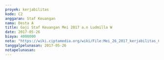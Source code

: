 ```yaml
---
proyek: kerjabilitas
kode: C2
anggaran: Staf Keuangan
nama: Desta A
title: Gaji Staf Keuangan Mei 2017 a.n Ludmilla W
date: 2017-05-26
biaya: 4000000
nota: "https://wiki.ciptamedia.org/wiki/File:Mei_26_2017_kerjabilitas_C2_gaji_staf_keuangan_ludmilla906.jpg"
tanggalpelunasan: 2017-05-26
notapelunasan:
---
```

